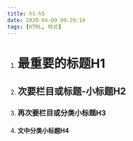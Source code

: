 ```yaml
---
title: h1-h5
date: 2020-04-09 09:29:14
tags: [HTML, 样式]
---
```

1. <h1>最重要的标题H1</h1> 
2. <h2>次要栏目或标题-小标题H2</h2> 
3. <h3>再次要栏目或分类小标题H3</h3> 
4. <h4>文中分类小标题H4</h4> 

